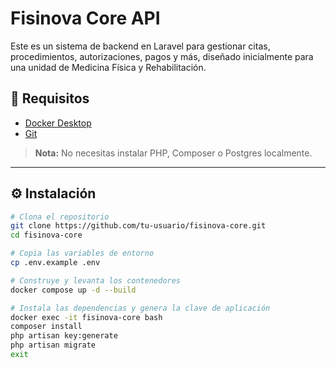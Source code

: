 # Fisinova Core API

Este es un sistema de backend en Laravel para gestionar citas, procedimientos, autorizaciones, pagos y más, diseñado inicialmente para una unidad de Medicina Física y Rehabilitación.

## 🚀 Requisitos

- [Docker Desktop](https://www.docker.com/products/docker-desktop/)
- [Git](https://git-scm.com/)

> **Nota:** No necesitas instalar PHP, Composer o Postgres localmente.

---

## ⚙️ Instalación

```bash
# Clona el repositorio
git clone https://github.com/tu-usuario/fisinova-core.git
cd fisinova-core

# Copia las variables de entorno
cp .env.example .env

# Construye y levanta los contenedores
docker compose up -d --build

# Instala las dependencias y genera la clave de aplicación
docker exec -it fisinova-core bash
composer install
php artisan key:generate
php artisan migrate
exit
